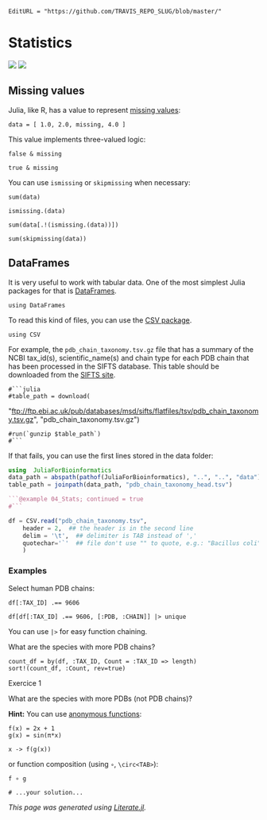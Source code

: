 ```@meta
EditURL = "https://github.com/TRAVIS_REPO_SLUG/blob/master/"
```

# Statistics

[![](https://mybinder.org/badge_logo.svg)](https://mybinder.org/v2/gh/TRAVIS_REPO_SLUG/gh-pages?filepath=TRAVIS_TAG/notebooks/04_DataStructures.ipynb)
[![](https://img.shields.io/badge/show-nbviewer-579ACA.svg)](https://nbviewer.jupyter.org/github/TRAVIS_REPO_SLUG/blob/gh-pages/TRAVIS_TAG/Introduction/04_DataStructures.ipynb)

## Missing values

Julia, like R, has a value to represent
[missing values](https://docs.julialang.org/en/v1/manual/missing/index.html):

```@example 04_Stats
data = [ 1.0, 2.0, missing, 4.0 ]
```

This value implements three-valued logic:

```@example 04_Stats
false & missing
```

```@example 04_Stats
true & missing
```

You can use `ismissing` or `skipmissing` when necessary:

```@example 04_Stats
sum(data)
```

```@example 04_Stats
ismissing.(data)
```

```@example 04_Stats
sum(data[.!(ismissing.(data))])
```

```@example 04_Stats
sum(skipmissing(data))
```

## DataFrames

It is very useful to work with tabular data. One of the most simplest Julia
packages for that is [DataFrames](http://juliadata.github.io/DataFrames.jl/stable/).

```@example 04_Stats
using DataFrames
```

To read this kind of files, you can use the
[CSV package](https://juliadata.github.io/CSV.jl/stable/).

```@example 04_Stats
using CSV
```

For example, the `pdb_chain_taxonomy.tsv.gz` file that has a summary of the
NCBI tax_id(s), scientific_name(s) and chain type for each PDB chain that
has been processed in the SIFTS database. This table should be downloaded
from the [SIFTS site](https://www.ebi.ac.uk/pdbe/docs/sifts/quick.html).

```@example 04_Stats
#```julia
#table_path = download(
```

   "ftp://ftp.ebi.ac.uk/pub/databases/msd/sifts/flatfiles/tsv/pdb_chain_taxonomy.tsv.gz",
   "pdb_chain_taxonomy.tsv.gz")

```@example 04_Stats
#run(`gunzip $table_path`)
#```
```

If that fails, you can use the first lines stored in the data folder:
```julia
using  JuliaForBioinformatics
data_path = abspath(pathof(JuliaForBioinformatics), "..", "..", "data")
table_path = joinpath(data_path, "pdb_chain_taxonomy_head.tsv")

```@example 04_Stats; continued = true
#```

df = CSV.read("pdb_chain_taxonomy.tsv",
    header = 2,  ## the header is in the second line
    delim = '\t',  ## delimiter is TAB instead of ','
    quotechar='`'  ## file don't use "" to quote, e.g.: "Bacillus coli" Migula 1895
    )
```

### Examples

Select human PDB chains:

```@example 04_Stats
df[:TAX_ID] .== 9606
```

```@example 04_Stats
df[df[:TAX_ID] .== 9606, [:PDB, :CHAIN]] |> unique
```

You can use `|>` for easy function chaining.

What are the species with more PDB chains?

```@example 04_Stats
count_df = by(df, :TAX_ID, Count = :TAX_ID => length)
sort!(count_df, :Count, rev=true)
```

Exercice 1

What are the species with more PDBs (not PDB chains)?

**Hint:** You can use
[anonymous functions](https://docs.julialang.org/en/v1/manual/functions/index.html#man-anonymous-functions-1):

```@example 04_Stats
f(x) = 2x + 1
g(x) = sin(π*x)
```

```@example 04_Stats
x -> f(g(x))
```

or function composition (using `∘`, `\circ<TAB>`):

```@example 04_Stats
f ∘ g
```

```@example 04_Stats
# ...your solution...
```

*This page was generated using [Literate.jl](https://github.com/fredrikekre/Literate.jl).*

